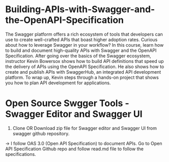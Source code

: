 # Building-APIs-with-Swagger-and-the-OpenAPI-Specification
The Swagger platform offers a rich ecosystem of tools that developers can use to create well-crafted APIs that boast higher adoption rates. Curious about how to leverage Swagger in your workflow? In this course, learn how to build and document high-quality APIs with Swagger and the OpenAPI Specification. After going over the basics of the Swagger ecosystem, instructor Kevin Bowersox shows how to build API definitions that speed up the delivery of APIs using the OpenAPI Specification. He also shows how to create and publish APIs with SwaggerHub, an integrated API development platform. To wrap up, Kevin steps through a hands-on project that shows you how to plan API development for applications.

# Open Source Swgger Tools - Swagger Editor and Swagger UI
1. Clone OR Download zip file for Swagger editor and Swagger UI from swagger github repository. 

-> I follow OAS 3.0 (Open API Specification) to document APIs. Go to Open API Specification Github repo and follow read.md file to follow the specifications.

